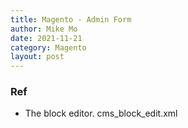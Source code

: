 ```yaml
---
title: Magento - Admin Form
author: Mike Mo
date: 2021-11-21
category: Magento
layout: post
---
```


### Ref
- The block editor.
  cms_block_edit.xml
  
